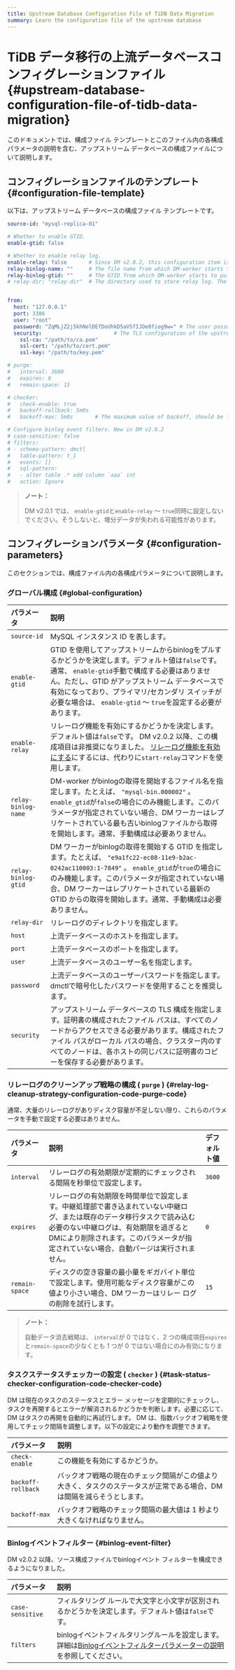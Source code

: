 ```yaml
---
title: Upstream Database Configuration File of TiDB Data Migration
summary: Learn the configuration file of the upstream database
---
```


# TiDB データ移行の上流データベースコンフィグレーションファイル {#upstream-database-configuration-file-of-tidb-data-migration}

このドキュメントでは、構成ファイル テンプレートとこのファイル内の各構成パラメータの説明を含む、アップストリーム データベースの構成ファイルについて説明します。

## コンフィグレーションファイルのテンプレート {#configuration-file-template}

以下は、アップストリーム データベースの構成ファイル テンプレートです。

```yaml
source-id: "mysql-replica-01"

# Whether to enable GTID.
enable-gtid: false

# Whether to enable relay log.
enable-relay: false       # Since DM v2.0.2, this configuration item is deprecated. To enable the relay log feature, use the `start-relay` command instead.
relay-binlog-name: ""     # The file name from which DM-worker starts to pull the binlog.
relay-binlog-gtid: ""     # The GTID from which DM-worker starts to pull the binlog.
# relay-dir: "relay-dir"  # The directory used to store relay log. The default value is "relay-dir". This configuration item is marked as deprecated since v6.1 and replaced by a parameter of the same name in the dm-worker configuration.


from:
  host: "127.0.0.1"
  port: 3306
  user: "root"
  password: "ZqMLjZ2j5khNelDEfDoUhkD5aV5fIJOe0fiog9w=" # The user password of the upstream database. It is recommended to use the password encrypted with dmctl.
  security:                       # The TLS configuration of the upstream database
    ssl-ca: "/path/to/ca.pem"
    ssl-cert: "/path/to/cert.pem"
    ssl-key: "/path/to/key.pem"

# purge:
#   interval: 3600
#   expires: 0
#   remain-space: 15

# checker:
#   check-enable: true
#   backoff-rollback: 5m0s
#   backoff-max: 5m0s       # The maximum value of backoff, should be larger than 1s

# Configure binlog event filters. New in DM v2.0.2
# case-sensitive: false
# filters:
# - schema-pattern: dmctl
#   table-pattern: t_1
#   events: []
#   sql-pattern:
#   - alter table .* add column `aaa` int
#   action: Ignore
```

> **ノート：**
>
> DM v2.0.1 では、 `enable-gtid`と`enable-relay` ～ `true`同時に設定しないでください。そうしないと、増分データが失われる可能性があります。

## コンフィグレーションパラメータ {#configuration-parameters}

このセクションでは、構成ファイル内の各構成パラメータについて説明します。

### グローバル構成 {#global-configuration}

| パラメータ               | 説明                                                                                                                                                                                                                                    |
| :------------------ | :------------------------------------------------------------------------------------------------------------------------------------------------------------------------------------------------------------------------------------ |
| `source-id`         | MySQL インスタンス ID を表します。                                                                                                                                                                                                                |
| `enable-gtid`       | GTID を使用してアップストリームからbinlogをプルするかどうかを決定します。デフォルト値は`false`です。通常、 `enable-gtid`手動で構成する必要はありません。ただし、GTID がアップストリーム データベースで有効になっており、プライマリ/セカンダリ スイッチが必要な場合は、 `enable-gtid` ～ `true`を設定する必要があります。                                           |
| `enable-relay`      | リレーログ機能を有効にするかどうかを決定します。デフォルト値は`false`です。 DM v2.0.2 以降、この構成項目は非推奨になりました。 [リレーログ機能を有効にする](/dm/relay-log.md#enable-and-disable-relay-log)にするには、代わりに`start-relay`コマンドを使用します。 |
| `relay-binlog-name` | DM-worker がbinlogの取得を開始するファイル名を指定します。たとえば、 `"mysql-bin.000002"` 。 `enable_gtid`が`false`の場合にのみ機能します。このパラメータが指定されていない場合、DM ワーカーはレプリケートされている最も古いbinlogファイルから取得を開始します。通常、手動構成は必要ありません。                                                    |
| `relay-binlog-gtid` | DM ワーカーがbinlogの取得を開始する GTID を指定します。たとえば、 `"e9a1fc22-ec08-11e9-b2ac-0242ac110003:1-7849"` 。 `enable_gtid`が`true`の場合にのみ機能します。このパラメータが指定されていない場合、DM ワーカーはレプリケートされている最新の GTID からの取得を開始します。通常、手動構成は必要ありません。                                |
| `relay-dir`         | リレーログのディレクトリを指定します。                                                                                                                                                                                                                   |
| `host`              | 上流データベースのホストを指定します。                                                                                                                                                                                                                   |
| `port`              | 上流データベースのポートを指定します。                                                                                                                                                                                                                   |
| `user`              | 上流データベースのユーザー名を指定します。                                                                                                                                                                                                                 |
| `password`          | 上流データベースのユーザーパスワードを指定します。 dmctlで暗号化したパスワードを使用することを推奨します。                                                                                                                                                                              |
| `security`          | アップストリーム データベースの TLS 構成を指定します。証明書の構成されたファイル パスは、すべてのノードからアクセスできる必要があります。構成されたファイル パスがローカル パスの場合、クラスター内のすべてのノードは、各ホストの同じパスに証明書のコピーを保存する必要があります。                                                                                        |

### リレーログのクリーンアップ戦略の構成 ( <code>purge</code> ) {#relay-log-cleanup-strategy-configuration-code-purge-code}

通常、大量のリレーログがありディスク容量が不足しない限り、これらのパラメータを手動で設定する必要はありません。

| パラメータ          | 説明                                                                                                                             | デフォルト値 |
| :------------- | :----------------------------------------------------------------------------------------------------------------------------- | :----- |
| `interval`     | リレーログの有効期限が定期的にチェックされる間隔を秒単位で設定します。                                                                                            | `3600` |
| `expires`      | リレーログの有効期限を時間単位で設定します。中継処理部で書き込まれていない中継ログ、または既存のデータ移行タスクで読み込む必要のない中継ログは、有効期限を過ぎるとDMにより削除されます。このパラメータが指定されていない場合、自動パージは実行されません。 | `0`    |
| `remain-space` | ディスクの空き容量の最小量をギガバイト単位で設定します。使用可能なディスク容量がこの値より小さい場合、DM ワーカーはリレー ログの削除を試行します。                                                    | `15`   |

> **ノート：**
>
> 自動データ消去戦略は、 `interval`が 0 ではなく、2 つの構成項目`expires`と`remain-space`の少なくとも 1 つが 0 ではない場合にのみ有効になります。

### タスクステータスチェッカーの設定 ( <code>checker</code> ) {#task-status-checker-configuration-code-checker-code}

DM は現在のタスクのステータスとエラー メッセージを定期的にチェックし、タスクを再開するとエラーが解消されるかどうかを判断します。必要に応じて、DM はタスクの再開を自動的に再試行します。 DM は、指数バックオフ戦略を使用してチェック間隔を調整します。以下の設定により動作を調整できます。

| パラメータ              | 説明                                                            |
| :----------------- | :------------------------------------------------------------ |
| `check-enable`     | この機能を有効にするかどうか。                                               |
| `backoff-rollback` | バックオフ戦略の現在のチェック間隔がこの値より大きく、タスクのステータスが正常である場合、DM は間隔を減らそうとします。 |
| `backoff-max`      | バックオフ戦略のチェック間隔の最大値は 1 秒より大きくなければなりません。                        |

### Binlogイベントフィルター {#binlog-event-filter}

DM v2.0.2 以降、ソース構成ファイルでbinlogイベント フィルターを構成できるようになりました。

| パラメータ            | 説明                                                                                                                                                                                          |
| :--------------- | :------------------------------------------------------------------------------------------------------------------------------------------------------------------------------------------ |
| `case-sensitive` | フィルタリング ルールで大文字と小文字が区別されるかどうかを決定します。デフォルト値は`false`です。                                                                                                                                       |
| `filters`        | binlogイベントフィルタリングルールを設定します。詳細は[Binlogイベントフィルターパラメーターの説明](/dm/dm-binlog-event-filter.md#parameter-descriptions)を参照してください。 |
